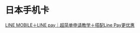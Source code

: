 # 日本手机卡

[LINE MOBILE＋LINE pay｜超简单申请教学＋搭配Line Pay更优惠](http://38ladydaily.com/linemobile/#comment-34)
